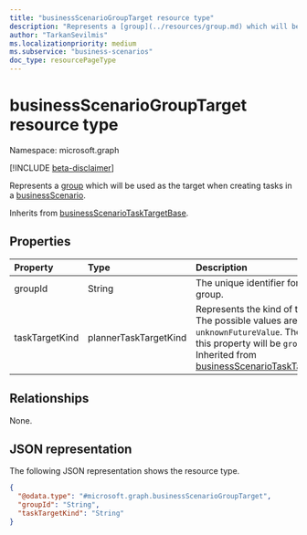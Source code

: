 ```yaml
---
title: "businessScenarioGroupTarget resource type"
description: "Represents a [group](../resources/group.md) which will be used as the target when creating tasks in a [businessScenario](businessscenario.md)."
author: "TarkanSevilmis"
ms.localizationpriority: medium
ms.subservice: "business-scenarios"
doc_type: resourcePageType
---
```


# businessScenarioGroupTarget resource type

Namespace: microsoft.graph

[!INCLUDE [beta-disclaimer](../../includes/beta-disclaimer.md)]

Represents a [group](../resources/group.md) which will be used as the target when creating tasks in a [businessScenario](businessscenario.md).

Inherits from [businessScenarioTaskTargetBase](../resources/businessscenariotasktargetbase.md).

## Properties

|Property|Type|Description|
|:---|:---|:---|
|groupId|String|The unique identifier for the group. |
|taskTargetKind|plannerTaskTargetKind|Represents the kind of the target. The possible values are: `group`, `unknownFutureValue`. The value of this property will be `group`. Inherited from [businessScenarioTaskTargetBase](../resources/businessscenariotasktargetbase.md).|

## Relationships

None.

## JSON representation

The following JSON representation shows the resource type.
<!-- {
  "blockType": "resource",
  "@odata.type": "microsoft.graph.businessScenarioGroupTarget"
}
-->
``` json
{
  "@odata.type": "#microsoft.graph.businessScenarioGroupTarget",
  "groupId": "String",
  "taskTargetKind": "String"
}
```
